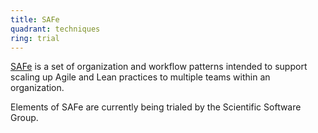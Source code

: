 ```yaml
---
title: SAFe
quadrant: techniques
ring: trial
---
```


[SAFe](https://scaledagileframework.com/) is a set of organization and workflow
patterns intended to support scaling up Agile and Lean practices to multiple
teams within an organization.

Elements of SAFe are currently being trialed by the Scientific Software Group.
